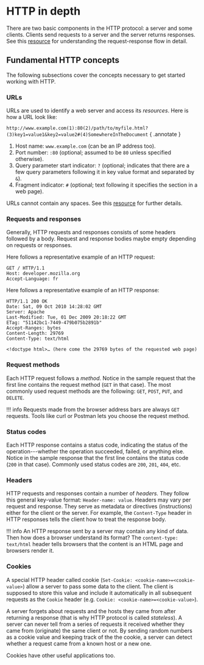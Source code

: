 # HTTP in depth

There are two basic components in the HTTP protocol: a server and some clients. Clients send requests to a server and the server returns responses. See this [resource](https://developer.mozilla.org/en-US/docs/Web/HTTP/Overview#http_flow) for understanding the request-response flow in detail.

## Fundamental HTTP concepts

The following subsections cover the concepts necessary to get started working with HTTP.

### URLs

URLs are used to identify a web server and access its _resources_. Here is how a URL look like:

`http://www.example.com(1):80(2)/path/to/myfile.html?(3)key1=value1&key2=value2#(4)SomewhereInTheDocument`
{ .annotate }

1. Host name: `www.example.com` (can be an IP address too).
2. Port number: `:80` (optional; assumed to be `80` unless specified otherwise).
3. Query parameter start indicator: `?` (optional; indicates that there are a few query parameters following it in key value format and separated by `&`).
4. Fragment indicator:  `#` (optional; text following it specifies the section in a web page).

URLs cannot contain any spaces. See this [resource](https://developer.mozilla.org/en-US/docs/Web/URI#urls) for further details.

### Requests and responses

Generally, HTTP requests and responses consists of some headers followed by a body. Request and response bodies maybe empty depending on requests or responses.

Here follows a representative example of an HTTP request:

```
GET / HTTP/1.1
Host: developer.mozilla.org
Accept-Language: fr
```

Here follows a representative example of an HTTP response:

```
HTTP/1.1 200 OK
Date: Sat, 09 Oct 2010 14:28:02 GMT
Server: Apache
Last-Modified: Tue, 01 Dec 2009 20:18:22 GMT
ETag: "51142bc1-7449-479b075b2891b"
Accept-Ranges: bytes
Content-Length: 29769
Content-Type: text/html

<!doctype html>… (here come the 29769 bytes of the requested web page)
```

### Request methods

Each HTTP request follows a _method_. Notice in the sample request that the first line contains the request method (`GET` in that case). The most commonly used request methods are the following: `GET`, `POST`, `PUT`, and `DELETE`.

!!! info
    Requests made from the browser address bars are always `GET` requests. Tools like curl or Postman lets you choose the request method.

### Status codes

Each HTTP response contains a status code, indicating the status of the operation---whether the operation succeeded, failed, or anything else. Notice in the sample response that the first line contains the status code (`200` in that case). Commonly used status codes are `200`, `201`, `404`, etc.

### Headers

HTTP requests and responses contain a number of _headers._ They follow this general key-value format: `Header-name: value`. Headers may vary per request and response. They serve as metadata or directives (instructions) either for the client or the server. For example, the `Content-Type` header in HTTP responses tells the client how to treat the response body.

!!! info
    An HTTP response sent by a server may contain any kind of data. Then how does a browser understand its format? The `content-type: text/html` header tells browsers that the content is an HTML page and browsers render it.

### Cookies

A special HTTP header called cookie (`Set-Cookie: <cookie-name>=<cookie-value>`) allow a server to pass some data to the client. The client is supposed to store this value and include it automatically in all subsequent requests as the `Cookie` header (e.g. `Cookie: <cookie-name>=<cookie-value>`).

A server forgets about requests and the hosts they came from after returning a response (that is why HTTP protocol is called _stateless_). A server can never tell from a series of requests it received whether they came from (originate) the same client or not. By sending random numbers as a cookie value and keeping track of the the cookie, a server can detect whether a request came from a known host or a new one.

Cookies have other useful applications too.
